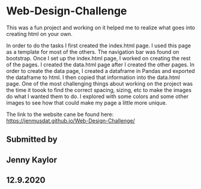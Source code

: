 # Web-Design-Challenge

This was a fun project and working on it helped me to realize what goes into creating html on your own.

In order to do the tasks I first created the index.html page. I used this page as a template for most of the others. The navigation bar was found on bootstrap.
Once I set up the index.html page, I worked on creating the rest of the pages. I created the data.html page after I created the other pages. In order to create the data page, I created a dataframe in Pandas and exported the dataframe to html. I then copied that information into the data.html page.
One of the most challenging things about working on the project was the time it toook to find the correct spacing, sizing, etc to make the images do what I wanted them to do. I explored with some colors and some other images to see how that could make my page a little more unique.

The link to the website cane be found here:
https://jenmusdat.github.io/Web-Design-Challenge/

## Submitted by

## Jenny Kaylor

## 12.9.2020
